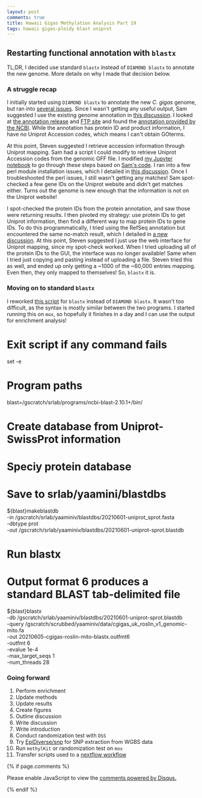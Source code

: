 ```yaml
---
layout: post
comments: true
title: Hawaii Gigas Methylation Analysis Part 19
tags: hawaii gigas-ploidy blast uniprot
---
```


## Restarting functional annotation with `blastx`

TL;DR, I decided use standard `blastx` instead of `DIAMOND blastx` to annotate the new genome. More details on why I made that decision below.

### A struggle recap

I initially started using `DIAMOND blastx` to annotate the new *C. gigas* genome, but ran into [several issues](https://yaaminiv.github.io/Hawaii-Gigas-Methylation-Analysis-Part18/). Since I wasn't getting any useful output, Sam suggested I use the existing genome annotation in [this discussion](https://github.com/RobertsLab/resources/discussions/1226). I looked at [the annotation release](https://www.ncbi.nlm.nih.gov/genome/annotation_euk/Crassostrea_gigas/102/) and [FTP site](https://www.ncbi.nlm.nih.gov/genome/annotation_euk/Crassostrea_gigas/102/) and found the [annotation provided by the NCBI](https://ftp.ncbi.nlm.nih.gov/genomes/all/annotation_releases/29159/102/GCF_902806645.1_cgigas_uk_roslin_v1/GCF_902806645.1_cgigas_uk_roslin_v1_protein.faa.gz). While the annotation has protein ID and product information, I have no Uniprot Accession codes, which means I can't obtain GOterms.

At this point, Steven suggested I retrieve accession information through Uniprot mapping. Sam had a script I could modify to retrieve Uniprot Accession codes from the genomic GFF file. I modified [my Jupyter notebook](https://github.com/RobertsLab/project-oyster-oa/blob/master/code/Haws/08-GOterm-Annotation.ipynb) to go through these steps based on [Sam's code](https://nbviewer.jupyter.org/github/RobertsLab/code/blob/master/notebooks/sam/20210601_ssal_gff-annotations.ipynb). I ran into a few perl module installation issues, which I detailed in [this discussion](https://github.com/RobertsLab/resources/discussions/1227). Once I troubleshooted the perl issues, I still wasn't getting any matches! Sam spot-checked a few gene IDs on the Uniprot website and didn't get matches either. Turns out the genome is new enough that the information is not on the Uniprot website!

I spot-checked the protein IDs from the protein annotation, and saw those were returning results. I then pivoted my strategy: use protein IDs to get Uniprot information, then find a different way to map protein IDs to gene IDs. To do this programmatically, I tried using the RefSeq annotation but encountered the same no-match result, which I detailed in [a new discussion](https://github.com/RobertsLab/resources/discussions/1228). At this point, Steven suggested I just use the web interface for Uniprot mapping, since my spot-check worked. When I tried uploading all of the protein IDs to the GUI, the interface was no longer available! Same when I tried just copying and pasting instead of uploading a file. Steven tried this as well, and ended up only getting a ~1000 of the ~60,000 entries mapping. Even then, they only mapped to themselves! So, `blastx` it is.

### Moving on to standard `blastx`

I reworked [this script](https://github.com/RobertsLab/project-gigas-oa-meth/blob/master/code/11-blastx.sh) for `blastx` instead of `DIAMOND blastx`. It wasn't too difficult, as the syntax is mostly similar between the two programs. I started running this on `mox`, so hopefully it finishes in a day and I can use the output for enrichment analysis!

# Exit script if any command fails
set -e

# Program paths
blast=/gscratch/srlab/programs/ncbi-blast-2.10.1+/bin/

# Create database from Uniprot-SwissProt information
# Speciy protein database
# Save to srlab/yaamini/blastdbs

${blast}makeblastdb \
-in /gscratch/srlab/yaaminiv/blastdbs/20210601-uniprot_sprot.fasta \
-dbtype prot \
-out /gscratch/srlab/yaaminiv/blastdbs/20210601-uniprot-sprot.blastdb

# Run blastx
# Output format 6 produces a standard BLAST tab-delimited file
${blast}blastx \
-db /gscratch/srlab/yaaminiv/blastdbs/20210601-uniprot-sprot.blastdb \
-query /gscratch/scrubbed/yaaminiv/data/cgigas_uk_roslin_v1_genomic-mito.fa \
-out 20210605-cgigas-roslin-mito-blastx.outfmt6 \
-outfmt 6 \
-evalue 1e-4 \
-max_target_seqs 1 \
-num_threads 28

### Going forward

1. Perform enrichment
6. Update methods
7. Update results
8. Create figures
5. Outline discussion
6. Write discussion
7. Write introduction
2. Conduct randomization test with `DSS`
2. Try [EpiDiverse/snp](https://github.com/EpiDiverse/snp) for SNP extraction from WGBS data
1. Run `methylKit` or randomization test on `mox`
5. Transfer scripts used to a [nextflow workflow](https://github.com/nextflow-io/nextflow)


{% if page.comments %}

<div id="disqus_thread"></div>
<script>

/**
*  RECOMMENDED CONFIGURATION VARIABLES: EDIT AND UNCOMMENT THE SECTION BELOW TO INSERT DYNAMIC VALUES FROM YOUR PLATFORM OR CMS.
*  LEARN WHY DEFINING THESE VARIABLES IS IMPORTANT: https://disqus.com/admin/universalcode/#configuration-variables*/
/*
var disqus_config = function () {
this.page.url = PAGE_URL;  // Replace PAGE_URL with your page's canonical URL variable
this.page.identifier = PAGE_IDENTIFIER; // Replace PAGE_IDENTIFIER with your page's unique identifier variable
};
*/
(function() { // DON'T EDIT BELOW THIS LINE
var d = document, s = d.createElement('script');
s.src = 'https://the-responsible-grad-student.disqus.com/embed.js';
s.setAttribute('data-timestamp', +new Date());
(d.head || d.body).appendChild(s);
})();
</script>
<noscript>Please enable JavaScript to view the <a href="https://disqus.com/?ref_noscript">comments powered by Disqus.</a></noscript>

{% endif %}

<script id="dsq-count-scr" src="//the-responsible-grad-student.disqus.com/count.js" async></script>
